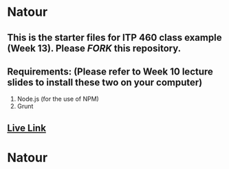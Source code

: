 # Natour
## This is the starter files for ITP 460 class example (Week 13). Please *FORK* this repository.

## Requirements: (Please refer to Week 10 lecture slides to install these two on your computer)
1. Node.js (for the use of NPM)
2. Grunt

## [Live Link](http://joinme.us/Natours/#)
# Natour
